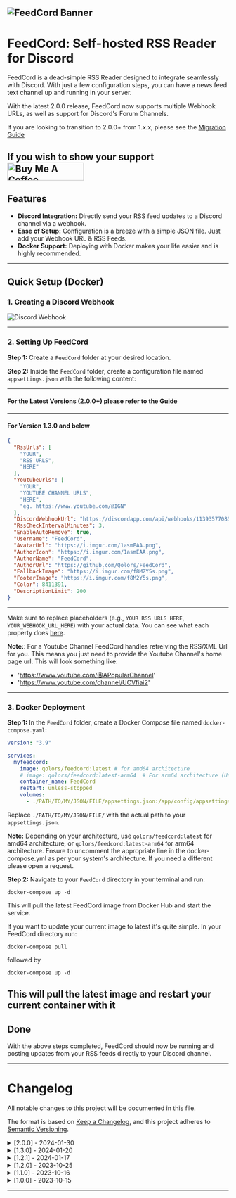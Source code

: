 ﻿
![FeedCord Banner](https://github.com/Qolors/FeedCord/blob/master/FeedCord/docs/images/FeedCord.png)
---

# FeedCord: Self-hosted RSS Reader for Discord

FeedCord is a dead-simple RSS Reader designed to integrate seamlessly with Discord. With just a few configuration steps, you can have a news feed text channel up and running in your server.

With the latest 2.0.0 release, FeedCord now supports multiple Webhook URLs, as well as support for Discord's Forum Channels.

If you are looking to transition to 2.0.0+ from 1.x.x, please see the [Migration Guide](https://github.com/Qolors/FeedCord/blob/master/FeedCord/docs/feedcord_2_x_x.md)

If you wish to show your support
<a href="https://www.buymeacoffee.com/Qolors" target="_blank"><img src="https://cdn.buymeacoffee.com/buttons/default-orange.png" alt="Buy Me A Coffee" height="41" width="174"></a>
---

## Features

- **Discord Integration:** Directly send your RSS feed updates to a Discord channel via a webhook.
- **Ease of Setup:** Configuration is a breeze with a simple JSON file. Just add your Webhook URL & RSS Feeds.
- **Docker Support:** Deploying with Docker makes your life easier and is highly recommended.

---

## Quick Setup (Docker)

### 1. Creating a Discord Webhook

![Discord Webhook](https://github.com/Qolors/FeedCord/blob/master/FeedCord/docs/images/webhooks.png)

---

### 2. Setting Up FeedCord

**Step 1:** Create a `FeedCord` folder at your desired location.

**Step 2:** Inside the `FeedCord` folder, create a configuration file named `appsettings.json` with the following content:

---
#### For the Latest Versions (2.0.0+) please refer to the [Guide](https://github.com/Qolors/FeedCord/blob/master/FeedCord/docs/feedcord_2_x_x.md)
---
#### For Version 1.3.0 and below

```json
{
  "RssUrls": [
    "YOUR",
    "RSS URLS",
    "HERE"
  ],
  "YoutubeUrls": [
    "YOUR",
    "YOUTUBE CHANNEL URLS",
    "HERE",
    "eg. https://www.youtube.com/@IGN"
  ],
  "DiscordWebhookUrl": "https://discordapp.com/api/webhooks/1139357708546478200/ncB3dshJOPkQhthwOFQibeNt6YI-1_DiFbg0B3ZecfxchnbCGQNdG-m3PxqDdDSvt5Kk",
  "RssCheckIntervalMinutes": 3,
  "EnableAutoRemove": true,
  "Username": "FeedCord",
  "AvatarUrl": "https://i.imgur.com/1asmEAA.png",
  "AuthorIcon": "https://i.imgur.com/1asmEAA.png",
  "AuthorName": "FeedCord",
  "AuthorUrl": "https://github.com/Qolors/FeedCord",
  "FallbackImage": "https://i.imgur.com/f8M2Y5s.png",
  "FooterImage": "https://i.imgur.com/f8M2Y5s.png",
  "Color": 8411391,
  "DescriptionLimit": 200
}
```
---
Make sure to replace placeholders (e.g., `YOUR RSS URLS HERE`, `YOUR_WEBHOOK_URL_HERE`) with your actual data.
You can see what each property does [here](https://github.com/Qolors/FeedCord/blob/master/FeedCord/docs/reference.md).

**Note:**: For a Youtube Channel FeedCord handles retreiving the RSS/XML Url for you. This means you just need to provide the Youtube Channel's home page url. This will look something like:
- 'https://www.youtube.com/@APopularChannel'
- 'https://www.youtube.com/channel/UCVfiai2'

---

### 3. Docker Deployment

**Step 1:** In the `FeedCord` folder, create a Docker Compose file named `docker-compose.yaml`:

```yaml
version: "3.9"

services:
  myfeedcord:
    image: qolors/feedcord:latest # for amd64 architecture
    # image: qolors/feedcord:latest-arm64  # For arm64 architecture (Uncomment this line and comment the above if using arm64)
    container_name: FeedCord
    restart: unless-stopped
    volumes:
      - ./PATH/TO/MY/JSON/FILE/appsettings.json:/app/config/appsettings.json
```

Replace `./PATH/TO/MY/JSON/FILE/` with the actual path to your `appsettings.json`.

**Note:** Depending on your architecture, use `qolors/feedcord:latest` for amd64 architecture, or `qolors/feedcord:latest-arm64` for arm64 architecture. Ensure to uncomment the appropriate line in the docker-compose.yml as per your system's architecture. If you need a different please open a request.

**Step 2:** Navigate to your `FeedCord` directory in your terminal and run:

```
docker-compose up -d
```

This will pull the latest FeedCord image from Docker Hub and start the service.

If you want to update your current image to latest it's quite simple. In your FeedCord directory run:
```
docker-compose pull
```
followed by
```
docker-compose up -d
```
This will pull the latest image and restart your current container with it
---

## Done

With the above steps completed, FeedCord should now be running and posting updates from your RSS feeds directly to your Discord channel.

---

# Changelog

All notable changes to this project will be documented in this file.

The format is based on [Keep a Changelog](https://keepachangelog.com/en/1.0.0/),
and this project adheres to [Semantic Versioning](https://semver.org/spec/v2.0.0.html).

<details>
  <summary>[2.0.0] - 2024-01-30</summary>

  ### Added

  - Added Support for Multiple Webhook Urls & Configurations
  - Added Support for Discord's Forum Channels
  
  ### Changed

  - Configuration File formatting has changed to support multiple Webhook URLs
  - Slight improvements to Logging
  - Some Configuration properties are now optional rather than required

</details>


<details>
  <summary>[1.3.0] - 2024-01-20</summary>

  ### Added

  - Added Description Length Configuration

  ### Changed

  - Improved RSS & ATOM Parsing with implementing [FeedReader](https://github.com/arminreiter/FeedReader) library

  ### Fixed

  - RSS/ATOM Feeds returning errors because of parsing issues

</details>


<details>
  <summary>[1.2.1] - 2024-01-17</summary>

  ### Changed

  - Made Youtube URLs an optional addition rather than required

</details>

<details>
  <summary>[1.2.0] - 2023-10-25</summary>
  
  ### Added

  - Added Support for Youtube Channel Feeds in configuration file.
  - Added an optional Auto Remove option in configuration file for bad URL Feeds to get booted out of the list after multiple failed attempts.

  ### Changed

  - Improved container logging messages for better readability.

  ### Fixed

  - Color setting in configuration now properly works for the embed message
  - Fixed the handling of errors and removed from logging to reduce spam.
  - Fixed a known logging index error.

</details>

<details>
  <summary>[1.1.0] - 2023-10-16</summary>
  
  ### Added

  - Broke up `RssProcessorService` class to follow SOLID principles, adding a new service class `OpenGraphService` to handle meta tags.
  - Added `Helper` namespace & `StringHelper` class, which includes the `StripTags` method for potential reuse and improved organization.

  ### Changed

  - Enhanced the RSS feed background service for more efficient feed checks, reducing chances of delays.
  - Customized the `HttpClient` to set default request headers, ensuring better compatibility with certain RSS feeds.
  - Refined feed processing logic to include concurrent processing, beneficial for users with a large number of RSS feeds.
  - ReadMe to show this change log and multiple OS images.

  ### Fixed

  - Improved RSS feed initialization, ensuring only valid feeds are added to the tracking list.
  - Overhauled logs to not contain as much spam and allow for better readability.

</details>

<details>
  <summary>[1.0.0] - 2023-10-15</summary>
  
  ### Added
  - Initial Project Release

</details>


---
